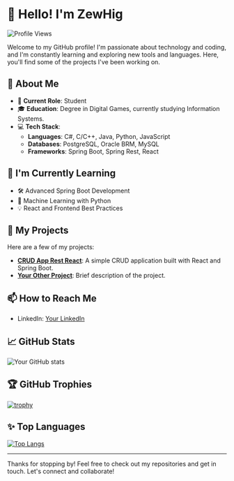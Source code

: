 # 👋 Hello! I'm ZewHig

![Profile Views](https://komarev.com/ghpvc/?username=ZewHig&color=green)

Welcome to my GitHub profile! I'm passionate about technology and coding, and I'm constantly learning and exploring new tools and languages. Here, you'll find some of the projects I've been working on.

## 🚀 About Me

- 💼 **Current Role**: Student
- 🎓 **Education**: Degree in Digital Games, currently studying Information Systems.
- 💻 **Tech Stack**:
  - **Languages**: C#, C/C++, Java, Python, JavaScript
  - **Databases**: PostgreSQL, Oracle BRM, MySQL
  - **Frameworks**: Spring Boot, Spring Rest, React

## 🌱 I'm Currently Learning

- 🛠️ Advanced Spring Boot Development
- 🧠 Machine Learning with Python
- 💡 React and Frontend Best Practices

## 🔭 My Projects

Here are a few of my projects:

- **[CRUD App Rest React](https://github.com/ZewHig/crud-app-rest-react)**: A simple CRUD application built with React and Spring Boot.
- **[Your Other Project](https://github.com/ZewHig/other-project)**: Brief description of the project.

## 📫 How to Reach Me

- LinkedIn: [Your LinkedIn](www.linkedin.com/in/matheus-donato-57a36214b)


## 📈 GitHub Stats

![Your GitHub stats](https://github-readme-stats.vercel.app/api?username=ZewHig&show_icons=true&theme=radical)

## 🏆 GitHub Trophies

[![trophy](https://github-profile-trophy.vercel.app/?username=ZewHig&theme=onedark)](https://github.com/ryo-ma/github-profile-trophy)

## ✨ Top Languages

[![Top Langs](https://github-readme-stats.vercel.app/api/top-langs/?username=ZewHig&layout=compact&theme=radical)](https://github.com/ZewHig/github-readme-stats)

---

Thanks for stopping by! Feel free to check out my repositories and get in touch. Let's connect and collaborate!
